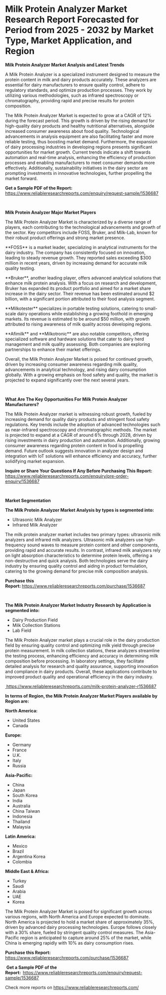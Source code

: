 <p><h1>Milk Protein Analyzer Market Research Report Forecasted for Period from 2025 -  2032 by Market Type, Market Application, and Region</h1></p><p><strong>Milk Protein Analyzer Market Analysis and Latest Trends</strong></p>
<p><p>A Milk Protein Analyzer is a specialized instrument designed to measure the protein content in milk and dairy products accurately. These analyzers are essential for dairy manufacturers to ensure quality control, adhere to regulatory standards, and optimize production processes. They work by utilizing various methodologies, such as infrared spectroscopy or chromatography, providing rapid and precise results for protein composition.</p><p>The Milk Protein Analyzer Market is expected to grow at a CAGR of 12% during the forecast period. This growth is driven by the rising demand for high-quality dairy products and healthy nutritional alternatives, alongside increased consumer awareness about food quality. Technological advancements in analysis equipment are also facilitating faster and more reliable testing, thus boosting market demand. Furthermore, the expansion of dairy processing industries in developing regions presents significant opportunities for market growth. Current trends indicate a shift towards automation and real-time analysis, enhancing the efficiency of production processes and enabling manufacturers to meet consumer demands more effectively. Additionally, sustainability initiatives in the dairy sector are prompting investments in innovative technologies, further propelling the market forward.</p></p>
<p><strong>Get a Sample PDF of the Report:&nbsp;</strong> <a href="https://www.reliableresearchreports.com/enquiry/request-sample/1536687?utm_campaign=33&utm_medium=2&utm_source=Github&utm_content=ia&utm_term=27022025&utm_id=milk-protein-analyzer">https://www.reliableresearchreports.com/enquiry/request-sample/1536687</a></p>
<p>&nbsp;</p>
<p><strong>Milk Protein Analyzer Major Market Players</strong></p>
<p><p>The Milk Protein Analyzer Market is characterized by a diverse range of players, each contributing to the technological advancements and growth of the sector. Key competitors include FOSS, Bruker, and Milk-Lab, known for their robust product offerings and strong market presence.</p><p>**FOSS** is a market leader, specializing in analytical instruments for the dairy industry. The company has consistently focused on innovation, leading to steady revenue growth. They reported sales exceeding $300 million in recent years, driven by increasing demand for accurate milk quality testing.</p><p>**Bruker**, another leading player, offers advanced analytical solutions that enhance milk protein analysis. With a focus on research and development, Bruker has expanded its product portfolio and aimed for a market share increase in the dairy sector. Their revenue has been estimated around $2 billion, with a significant portion attributed to their food analysis segment.</p><p>**Milkotester** specializes in portable testing solutions, catering to small-scale dairy operations while establishing a growing foothold in emerging markets. Its revenue is estimated to be around $50 million, with growth attributed to rising awareness of milk quality across developing regions.</p><p>**Afimilk** and **Milkotronic** are also notable competitors, offering specialized software and hardware solutions that cater to dairy herd management and milk quality assessing. Both companies are exploring partnerships to enhance their market offerings.</p><p>Overall, the Milk Protein Analyzer Market is poised for continued growth, driven by increasing consumer awareness regarding milk quality, advancements in analytical technology, and rising dairy consumption globally. With a growing emphasis on food safety and quality, the market is projected to expand significantly over the next several years.</p></p>
<p>&nbsp;</p>
<p><strong>What Are The Key Opportunities For Milk Protein Analyzer Manufacturers?</strong></p>
<p><p>The Milk Protein Analyzer market is witnessing robust growth, fueled by increasing demand for quality dairy products and stringent food safety regulations. Key trends include the adoption of advanced technologies such as near-infrared spectroscopy and chromatographic methods. The market is projected to expand at a CAGR of around 6% through 2028, driven by rising investments in dairy production and automation. Additionally, growing consumer awareness regarding protein content in food is propelling demand. Future outlook suggests innovation in analyzer design and integration with IoT solutions will enhance efficiency and accuracy, further solidifying market expansion.</p></p>
<p><strong>Inquire or Share Your Questions If Any Before Purchasing This Report:</strong> <a href="https://www.reliableresearchreports.com/enquiry/pre-order-enquiry/1536687?utm_campaign=33&utm_medium=2&utm_source=Github&utm_content=ia&utm_term=27022025&utm_id=milk-protein-analyzer">https://www.reliableresearchreports.com/enquiry/pre-order-enquiry/1536687</a></p>
<p>&nbsp;</p>
<p><strong>Market Segmentation</strong></p>
<p><strong>The Milk Protein Analyzer Market Analysis by types is segmented into:</strong></p>
<p><ul><li>Ultrasonic Milk Analyzer</li><li>Infrared Milk Analyzer</li></ul></p>
<p><p>The milk protein analyzer market includes two primary types: ultrasonic milk analyzers and infrared milk analyzers. Ultrasonic milk analyzers use high-frequency sound waves to measure protein content and other components, providing rapid and accurate results. In contrast, infrared milk analyzers rely on light absorption characteristics to determine protein levels, offering a non-destructive and quick analysis. Both technologies serve the dairy industry by ensuring quality control and aiding in product formulation, catering to the growing demand for precise milk composition analysis.</p></p>
<p><strong>Purchase this Report:&nbsp;</strong><a href="https://www.reliableresearchreports.com/purchase/1536687?utm_campaign=33&utm_medium=2&utm_source=Github&utm_content=ia&utm_term=27022025&utm_id=milk-protein-analyzer">https://www.reliableresearchreports.com/purchase/1536687</a></p>
<p>&nbsp;</p>
<p><strong>The Milk Protein Analyzer Market Industry Research by Application is segmented into:</strong></p>
<p><ul><li>Dairy Production Field</li><li>Milk Collection Stations</li><li>Lab Field</li></ul></p>
<p><p>The Milk Protein Analyzer market plays a crucial role in the dairy production field by ensuring quality control and optimizing milk yield through precise protein measurement. In milk collection stations, these analyzers streamline the testing process, enhancing efficiency and accuracy in determining milk composition before processing. In laboratory settings, they facilitate detailed analysis for research and quality assurance, supporting innovation and compliance in dairy products. Overall, these applications contribute to improved product quality and operational efficiency in the dairy industry.</p></p>
<p><a href="https://www.reliableresearchreports.com/milk-protein-analyzer-r1536687?utm_campaign=33&utm_medium=2&utm_source=Github&utm_content=ia&utm_term=27022025&utm_id=milk-protein-analyzer">&nbsp;https://www.reliableresearchreports.com/milk-protein-analyzer-r1536687</a></p>
<p><strong>In terms of Region, the Milk Protein Analyzer Market Players available by Region are:</strong></p>
<p>
    <p> <strong> North America: </strong>
        <ul>
            <li>United States</li>
            <li>Canada</li>
        </ul>
        </p> 
    <p> <strong> Europe: </strong>
        <ul>
            <li>Germany</li>
            <li>France</li>
            <li>U.K.</li>
            <li>Italy</li>
            <li>Russia</li>
        </ul>
        </p> 
    <p> <strong> Asia-Pacific: </strong>
        <ul>
            <li>China</li>
            <li>Japan</li>
            <li>South Korea</li>
            <li>India</li>
            <li>Australia</li>
            <li>China Taiwan</li>
            <li>Indonesia</li>
            <li>Thailand</li>
            <li>Malaysia</li>
        </ul>
        </p> 
    <p> <strong> Latin America: </strong>
        <ul>
            <li>Mexico</li>
            <li>Brazil</li>
            <li>Argentina Korea</li>
            <li>Colombia</li>
        </ul>
        </p> 
    <p> <strong> Middle East & Africa: </strong>
        <ul>
            <li>Turkey</li>
            <li>Saudi</li>
            <li>Arabia</li>
            <li>UAE</li>
            <li>Korea</li>
        </ul>
    </p>
    </p>
<p><p>The Milk Protein Analyzer Market is poised for significant growth across various regions, with North America and Europe expected to dominate. North America is projected to hold a market share of approximately 35%, driven by advanced dairy processing technologies. Europe follows closely with a 30% share, fueled by stringent quality control measures. The Asia-Pacific region is anticipated to capture around 25% of the market, while China is emerging rapidly with 10% as dairy consumption rises.</p></p>
<p><strong>Purchase this Report: </strong><a href="https://www.reliableresearchreports.com/purchase/1536687?utm_campaign=33&utm_medium=2&utm_source=Github&utm_content=ia&utm_term=27022025&utm_id=milk-protein-analyzer">https://www.reliableresearchreports.com/purchase/1536687</a></p>
<p>&nbsp;<strong>Get a Sample PDF of the Report:&nbsp;&nbsp;</strong><a href="https://www.reliableresearchreports.com/enquiry/request-sample/1536687?utm_campaign=33&utm_medium=2&utm_source=Github&utm_content=ia&utm_term=27022025&utm_id=milk-protein-analyzer">https://www.reliableresearchreports.com/enquiry/request-sample/1536687</a></p>
<p><strong></strong></p>
<p>Check more reports on <a href="https://www.reliableresearchreports.com/?utm_campaign=33&utm_medium=2&utm_source=Github&utm_content=ia&utm_term=27022025&utm_id=milk-protein-analyzer">https://www.reliableresearchreports.com/</a></p>